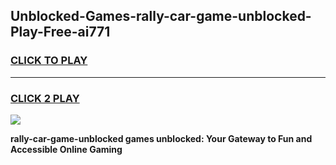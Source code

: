 
## Unblocked-Games-rally-car-game-unblocked-Play-Free-ai771
<h3>
<a href="https://premium76.site?title=rally-car-game-unblocked&ref=20M">CLICK TO PLAY</a></h3>
<hr>

<h3>
<a href="https://premium76.site?title=rally-car-game-unblocked&ref=20M">CLICK 2 PLAY</a>
  
</h3>

<a href="https://premium76.site?title=rally-car-game-unblocked&ref=19M"><img src="https://clearcache.store/games.png"></a>


**rally-car-game-unblocked games unblocked: Your Gateway to Fun and Accessible Online Gaming**
